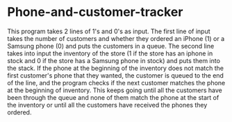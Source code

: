 # Phone-and-customer-tracker
This program takes 2 lines of 1's and 0's as input. The first line of input takes the number of customers and whether they ordered an iPhone (1) or a Samsung phone (0) and puts the customers in a queue. The second line takes into input the inventory of the store (1 if the store has an iphone in stock and 0 if the store has a Samsung phone in stock) and puts them into the stack. If the phone at the beginning of the inventory does not match the first customer's phone that they wanted, the customer is queued to the end of the line, and the program checks if the next customer matches the phone at the beginning of inventory. This keeps going until all the customers have been through the queue and none of them match the phone at the start of the inventory or until all the customers have received the phones they ordered.
